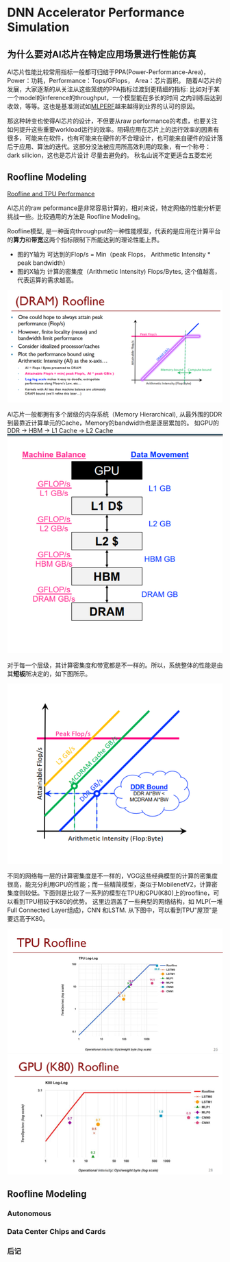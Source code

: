# DNN Accelerator Performance Simulation

## 为什么要对AI芯片在特定应用场景进行性能仿真
AI芯片性能比较常用指标一般都可归结于PPA(Power-Performance-Area)， Power：功耗，Performance：Tops/GFlops， Area：芯片面积。 随着AI芯片的
发展，大家逐渐的从关注从这些笼统的PPA指标过渡到更精细的指标: 比如对于某一个model的inference的throughput，一个模型能在多长的时间
之内训练后达到收敛，等等。这也是基准测试如[MLPERF]()越来越得到业界的认可的原因。

那这种转变也使得AI芯片的设计，不但要从raw performance的考虑，也要关注如何提升这些重要workload运行的效率。阻碍应用在芯片上的运行效率的因素有很多，可能来在软件，也有可能来在硬件的不合理设计，也可能来自硬件的设计落后于应用、算法的迭代。这部分没法被应用所高效利用的现象，有一个称号：dark silicion，这也是芯片设计
尽量去避免的。
秋名山说不定更适合五菱宏光


## Roofline Modeling

[Roofline and TPU Performance](cs217)

AI芯片的raw peformance是非常容易计算的，相对来说，特定网络的性能分析更挑战一些。比较通用的方法是 Roofline Modeling。

Roofline模型, 是一种面向throughput的一种性能模型，代表的是应用在计算平台的**算力**和**带宽**这两个指标限制下所能达到的理论性能上界。 

* 图的Y轴为 可达到的Flop/s = Min（peak Flops， Arithmetic Intensity * peak bandwidth）
* 图的X轴为 计算的密集度（Arithmetic Intensity) Flops/Bytes, 这个值越高，代表运算的需求越高。

![image](./assets/Roofline_DRAM.PNG)

AI芯片一般都拥有多个层级的内存系统（Memory Hierarchical), 从最外围的DDR到最靠近计算单元的Cache，Memory的bandwidth也是逐层累加的。
如GPU的 DDR -> HBM -> L1 Cache -> L2 Cache
![image](./assets/Roofline_GPU_MEM.PNG)

对于每一个层级，其计算密集度和带宽都是不一样的。所以，系统整体的性能是由其**短板**所决定的，如下图所示。

![image](./assets/Roofline_GPU_MEM_Roofline.PNG)


不同的网络每一层的计算密集度是不一样的，VGG这些经典模型的计算的密集度很高，能充分利用GPU的性能；而一些精简模型，类似于MobilenetV2，计算密集度则较低。下面则是比较了一系列的模型在TPU和GPU(K80)上的roofline，可以看到TPU相较于K80的优势。 这里边涵盖了一些典型的网络结构，如 MLP(一堆Full Connected Layer组成)，CNN 和LSTM. 从下图中，可以看到TPU"屋顶"是要远高于K80。

![image](./assets/Roofline_TPU.PNG)
![image](./assets/Roofline_K80.PNG)



## Roofline Modeling


### Autonomous 


### Data Center Chips and Cards


### 后记
